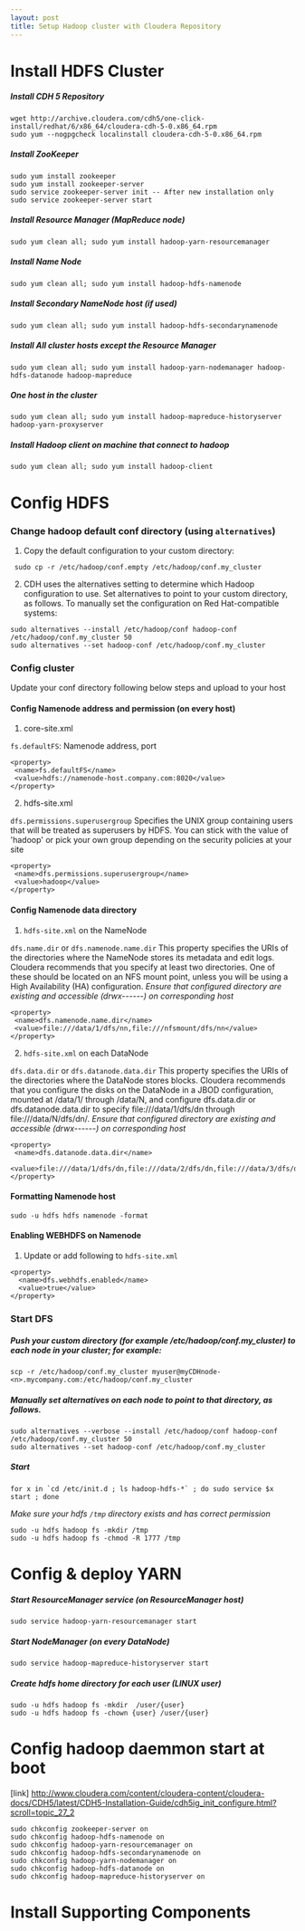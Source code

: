 ```yaml
---
layout: post
title: Setup Hadoop cluster with Cloudera Repository
---
```



Install HDFS Cluster
====================

##### Install CDH 5 Repository

```
wget http://archive.cloudera.com/cdh5/one-click-install/redhat/6/x86_64/cloudera-cdh-5-0.x86_64.rpm
sudo yum --nogpgcheck localinstall cloudera-cdh-5-0.x86_64.rpm
```

##### Install ZooKeeper

```
sudo yum install zookeeper
sudo yum install zookeeper-server
sudo service zookeeper-server init -- After new installation only
sudo service zookeeper-server start
```

##### Install Resource Manager (MapReduce node)

```
sudo yum clean all; sudo yum install hadoop-yarn-resourcemanager
```

##### Install Name Node 

```
sudo yum clean all; sudo yum install hadoop-hdfs-namenode
```

##### Install Secondary NameNode host (if used)

```
sudo yum clean all; sudo yum install hadoop-hdfs-secondarynamenode
```

##### Install All cluster hosts except the Resource Manager

```
sudo yum clean all; sudo yum install hadoop-yarn-nodemanager hadoop-hdfs-datanode hadoop-mapreduce
```

##### One host in the cluster

```
sudo yum clean all; sudo yum install hadoop-mapreduce-historyserver hadoop-yarn-proxyserver
```

##### Install Hadoop client on machine that connect to hadoop

```
sudo yum clean all; sudo yum install hadoop-client
```

Config HDFS
===========

### Change hadoop default conf directory (using `alternatives`)

1. Copy the default configuration to your custom directory:

```
 sudo cp -r /etc/hadoop/conf.empty /etc/hadoop/conf.my_cluster
 ```

2. CDH uses the alternatives setting to determine which Hadoop configuration to use. 
Set alternatives to point to your custom directory, as follows.
To manually set the configuration on Red Hat-compatible systems:

```
sudo alternatives --install /etc/hadoop/conf hadoop-conf /etc/hadoop/conf.my_cluster 50 
sudo alternatives --set hadoop-conf /etc/hadoop/conf.my_cluster
```

### Config cluster

Update your conf directory following below steps and upload to your host

#### Config Namenode address and permission (on every host)

1. core-site.xml

`fs.defaultFS`: Namenode address, port

```
<property>
 <name>fs.defaultFS</name>
 <value>hdfs://namenode-host.company.com:8020</value>
</property>
```

2. hdfs-site.xml

`dfs.permissions.superusergroup` Specifies the UNIX group containing users that will be treated as superusers by HDFS. You can stick with the value of 'hadoop' or pick your own group depending on the security policies at your site

```
<property>
 <name>dfs.permissions.superusergroup</name>
 <value>hadoop</value>
</property>
```

#### Config Namenode data directory

1. `hdfs-site.xml` on the NameNode

`dfs.name.dir` or `dfs.namenode.name.dir` This property specifies the URIs of the directories where the NameNode stores its metadata and edit logs. Cloudera recommends that you specify at least two directories. One of these should be located on an NFS mount point, unless you will be using a High Availability (HA) configuration.
*Ensure that configured directory are existing and accessible (drwx------) on corresponding host*

```
<property>
 <name>dfs.namenode.name.dir</name>
 <value>file:///data/1/dfs/nn,file:///nfsmount/dfs/nn</value>
</property>
```

2. `hdfs-site.xml` on each DataNode

`dfs.data.dir` or `dfs.datanode.data.dir` This property specifies the URIs of the directories where the DataNode stores blocks. Cloudera recommends that you configure the disks on the DataNode in a JBOD configuration, mounted at /data/1/ through /data/N, and configure dfs.data.dir or dfs.datanode.data.dir to specify file:///data/1/dfs/dn through file:///data/N/dfs/dn/.
*Ensure that configured directory are existing and accessible (drwx------) on corresponding host*

```
<property>
 <name>dfs.datanode.data.dir</name>
 <value>file:///data/1/dfs/dn,file:///data/2/dfs/dn,file:///data/3/dfs/dn,file:///data/4/dfs/dn</value>
</property>
```

#### Formatting Namenode host

```
sudo -u hdfs hdfs namenode -format
```

#### Enabling WEBHDFS on Namenode

1. Update or add following to `hdfs-site.xml`

```
<property>
  <name>dfs.webhdfs.enabled</name>
  <value>true</value>
</property>
```

### Start DFS

##### Push your custom directory (for example /etc/hadoop/conf.my_cluster) to each node in your cluster; for example:

```
scp -r /etc/hadoop/conf.my_cluster myuser@myCDHnode-<n>.mycompany.com:/etc/hadoop/conf.my_cluster
```

##### Manually set alternatives on each node to point to that directory, as follows.

```
sudo alternatives --verbose --install /etc/hadoop/conf hadoop-conf /etc/hadoop/conf.my_cluster 50 
sudo alternatives --set hadoop-conf /etc/hadoop/conf.my_cluster
```

##### Start

```
for x in `cd /etc/init.d ; ls hadoop-hdfs-*` ; do sudo service $x start ; done
```

*Make sure your hdfs `/tmp` directory exists and has correct permission*

```
sudo -u hdfs hadoop fs -mkdir /tmp
sudo -u hdfs hadoop fs -chmod -R 1777 /tmp
```

Config & deploy YARN
====================

##### Start ResourceManager service (on ResourceManager host)

```
sudo service hadoop-yarn-resourcemanager start
```

##### Start NodeManager (on every DataNode)

```
sudo service hadoop-mapreduce-historyserver start
```

##### Create hdfs home directory for each user (LINUX user)

```
sudo -u hdfs hadoop fs -mkdir  /user/{user}
sudo -u hdfs hadoop fs -chown {user} /user/{user}
```


Config hadoop daemmon start at boot
===================================

[link] http://www.cloudera.com/content/cloudera-content/cloudera-docs/CDH5/latest/CDH5-Installation-Guide/cdh5ig_init_configure.html?scroll=topic_27_2

```
sudo chkconfig zookeeper-server on
sudo chkconfig hadoop-hdfs-namenode on
sudo chkconfig hadoop-yarn-resourcemanager on
sudo chkconfig hadoop-hdfs-secondarynamenode on
sudo chkconfig hadoop-yarn-nodemanager on
sudo chkconfig hadoop-hdfs-datanode on
sudo chkconfig hadoop-mapreduce-historyserver on
```

Install Supporting Components
=============================




















